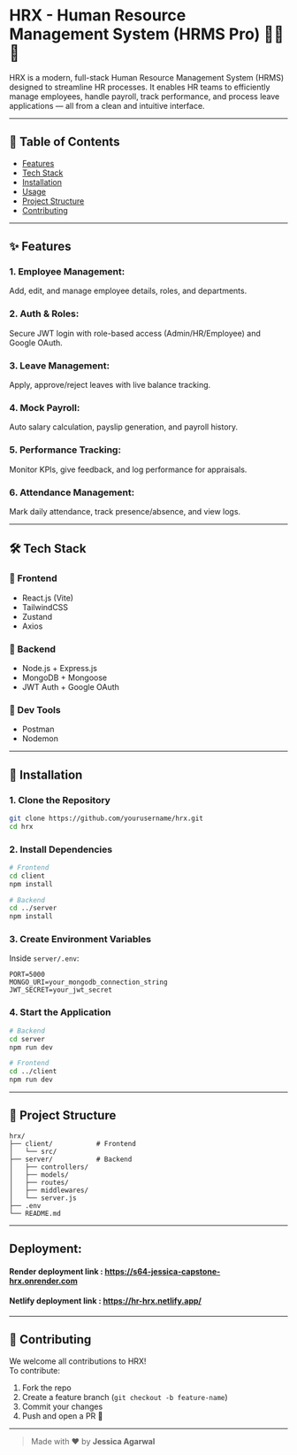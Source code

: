 # HRX - Human Resource Management System (HRMS Pro) 🧑‍💼🚀

HRX is a modern, full-stack Human Resource Management System (HRMS) designed to streamline HR processes. It enables HR teams to efficiently manage employees, handle payroll, track performance, and process leave applications — all from a clean and intuitive interface.

---

## 📌 Table of Contents

- [Features](#features)
- [Tech Stack](#tech-stack)
- [Installation](#installation)
- [Usage](#usage)
- [Project Structure](#project-structure)
- [Contributing](#contributing)

---

## ✨ Features

### 1. Employee Management: 
Add, edit, and manage employee details, roles, and departments.

### 2. Auth & Roles: 
Secure JWT login with role-based access (Admin/HR/Employee) and Google OAuth.

### 3. Leave Management: 
Apply, approve/reject leaves with live balance tracking.

### 4. Mock Payroll: 
Auto salary calculation, payslip generation, and payroll history.

### 5.  Performance Tracking: 
Monitor KPIs, give feedback, and log performance for appraisals.

### 6. Attendance Management: 
Mark daily attendance, track presence/absence, and view logs.

---

## 🛠️ Tech Stack

### 🔹 Frontend
- React.js (Vite)
- TailwindCSS
- Zustand
- Axios

### 🔸 Backend
- Node.js + Express.js
- MongoDB + Mongoose
- JWT Auth + Google OAuth

### 🔧 Dev Tools
- Postman
- Nodemon

---

## 🚀 Installation

### 1. Clone the Repository

```bash
git clone https://github.com/yourusername/hrx.git
cd hrx
```

### 2. Install Dependencies

```bash
# Frontend
cd client
npm install

# Backend
cd ../server
npm install
```

### 3. Create Environment Variables

Inside `server/.env`:

```env
PORT=5000
MONGO_URI=your_mongodb_connection_string
JWT_SECRET=your_jwt_secret
```

### 4. Start the Application

```bash
# Backend
cd server
npm run dev

# Frontend
cd ../client
npm run dev
```

---

## 📁 Project Structure

```
hrx/
├── client/           # Frontend 
│   └── src/
├── server/           # Backend 
│   ├── controllers/
│   ├── models/
│   ├── routes/
│   ├── middlewares/
│   └── server.js
├── .env
└── README.md
```

---

## Deployment:

#### Render deployment link : https://s64-jessica-capstone-hrx.onrender.com

#### Netlify deployment link : https://hr-hrx.netlify.app/

---

## 🤝 Contributing

We welcome all contributions to HRX!  
To contribute:

1. Fork the repo  
2. Create a feature branch (`git checkout -b feature-name`)  
3. Commit your changes  
4. Push and open a PR 🚀

---

> Made with ❤️ by **Jessica Agarwal**
